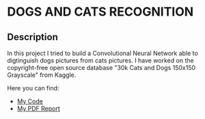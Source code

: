 <h1>DOGS AND CATS RECOGNITION</h1>

<h2>Description</h2>
In this project I tried to build a Convolutional Neural Network able to digtinguish dogs pictures from cats pictures.
I have worked on the copyright-free open source database "30k Cats and Dogs 150x150 Grayscale" from Kaggle.

Here you can find:
- [My Code]()
- [My PDF Report](https://github.com/ANDREAaNAPPI/-CNN-Dogs-and-Cats/blob/main/Dogs%20and%20Cats%20Report.pdf)
